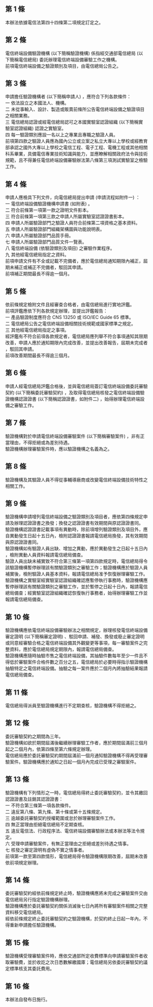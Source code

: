第 1 條
-------
本辦法依據電信法第四十四條第二項規定訂定之。

第 2 條
-------
電信終端設備驗證機構 (以下簡稱驗證機構) 係指經交通部電信總局 (以  
下簡稱電信總局) 委託辦理電信終端設備審驗工作之機構。  
前項電信終端設備之驗證類別及項目，由電信總局公告之。

第 3 條
-------
申請擔任驗證機構者 (以下簡稱申請人) ，應符合下列各款條件：  
一  依法設立之本國法人、機構。  
二  未從事輸入、設計、製造或販賣前條所公告電信終端設備之驗證項目  
    之相關業務。  
三  電信總局認證或經電信總局認可之本國實驗室認證組織 (以下簡稱實  
    驗室認證組織) 認證之實驗室。  
四  每一驗證類別應設一名以上之專業且專職之驗證人員。  
前項第四款之驗證人員應為國內公立或立案之私立大專以上學校或經教育  
部承認之國外大專以上學校之電信工程、電子工程、電機工程或其他相關  
科系畢業，具備電信專業技術知識與能力，並應瞭解相關政府法令與技術  
規範，且不得兼任電信終端設備審驗辦法第八條第三項測試實驗室之檢驗  
工作。

第 4 條
-------
申請人應檢具下列文件，向電信總局提出申請 (申請流程如附件一) ：  
一  電信終端設備驗證機構申請書 (如附表) 。  
二  符合前條第一項第一款之證明文件影本。  
三  符合前條第一項第三款之申請人所屬實驗室認證證書影本。  
四  申請人所屬驗證部門之驗證人員符合前條第二項資格之基本資料。  
五  申請人所屬驗證部門組織架構圖與功能說明表。  
六  申請人所屬驗證部門品質手冊。  
七  申請人所屬驗證部門品質文件一覽表。  
八  電信終端設備 (依驗證類別及項目) 之審驗作業程序。  
九  其他經電信總局指定之資料。  
前項申請文件有不全或記載不完備者，應於電信總局通知期限內補正，屆  
期未補正或補正不完備者，駁回其申請。  
前項補正期間最長不得逾一個月。

第 5 條
-------
依前條規定檢附文件且經審查合格者，由電信總局進行實地評鑑。  
前項評鑑應依下列各款規定辦理，並提出評鑑報告：  
一  產品驗證制度應符合 CNS 13250  或 ISO/IEC Guide 65 標準。  
二  電信總局公告之電信終端設備相關技術規範或國家標準之規定。  
三  其他經電信總局指定之事項。  
經評鑑有不符合前項各款規定者，電信總局應列舉不符合事項通知其限期  
改善，申請人應於通知期限內完成改善，並提出改善報告，屆期未完成者  
，駁回其申請。  
前項改善期間最長不得逾三個月。

第 6 條
-------
申請人經電信總局評鑑合格後，並與電信總局簽訂電信終端設備委託審驗  
契約 (以下簡稱委託審驗契約) ，及取得電信總局核發之電信終端設備驗  
證機構認證證書 (以下簡稱認證證書，如附件二) ，始得辦理電信終端設  
備之審驗工作。

第 7 條
-------
驗證機構對於申請電信終端設備審驗案件 (以下簡稱審驗案件) ，非有正  
當理由，不得拒絕或為差別待遇。  
驗證機構辦理審驗案件時，應以驗證機構之名義為之。

第 8 條
-------
驗證機構及其驗證人員不得從事輔導廠商或改變電信終端設備技術特性之  
相關工作。

第 9 條
-------
驗證機構申請增列電信終端設備之驗證類別及項目者，應依第四條規定申  
請及辦理認證證書之換發；換發之認證證書有效期間與原認證證書同。  
驗證機構認證證書記載事項有異動時，除前項增列驗證類別及項目外，應  
自異動發生日起十五日內，檢附認證證書報請電信總局換發，其有效期間  
與原認證證書同。  
驗證機構如有驗證人員出缺、增加之異動，應於異動發生之日起十五日內  
，檢附異動人員資料報請電信總局備查。  
驗證人員出缺未補實致不符合第三條第一項第四款規定時，電信總局得令  
該驗證機構暫停辦理該有關驗證類別之審驗工作；驗證機構應於驗證人員  
補實後，檢附驗證人員基本資料，報請電信總局准予恢復辦理審驗工作。  
驗證機構之實驗室經實驗室認證組織確認應暫停執行事務時，驗證機構應  
暫停辦理該有關驗證類別之審驗工作，並於暫停之日起十日內，報請電信  
總局備查；經實驗室認證組織確認恢復執行事務者，始得辦理審驗工作並  
報請電信總局備查。

第 10 條
--------
驗證機構應依電信終端設備審驗辦法之相關規定，辦理核發電信終端設備  
審定證明 (以下簡稱審定證明) 、駁回申請、補發、換發或廢止審定證明  
或同意經審驗合格之電信終端設備其外觀變更等事項，每一審驗案件之完  
整資料，應於電信總局規定期限內，報請電信總局備查。  
驗證機構應隨時抽驗市售之電信終端設備，其抽驗件數每年至少一件且不  
得低於審驗案件合格件數之百分之五，電信總局於必要時得指示驗證機構  
抽驗特定之電信終端設備。抽驗之每一案件應於二個月內將抽驗結果報請  
電信總局備查。

第 11 條
--------
電信總局得派員至驗證機構進行不定期查核，驗證機構不得拒絕之。

第 12 條
--------
委託審驗契約之期間為三年。  
驗證機構如欲於期間屆滿後繼續辦理審驗工作者，應於期間屆滿前三個月  
起之二個月內，依第四條至第六條規定辦理。  
電信總局應於委託審驗契約期間屆滿前一個月通知驗證機構不得再受理審  
驗案件。驗證機構應於通知之日起一個月內完成已受理之審驗案件。

第 13 條
--------
驗證機構有下列情形之一時，電信總局得終止委託審驗契約，並令其繳回  
認證證書及註銷其認證證書：  
一  不符合第三條第一項各款條件。  
二  違反第八條、第九條、第十條或第十五條規定。  
三  逾越委託審驗契約授權範圍或怠於辦理審驗案件工作。  
四  無正當理由拒絕電信總局不定期查核。  
五  違反電信法、行政程序法、電信終端設備審驗辦法或本辦法等法令規  
    定。  
六  受理申請審驗案件，有無正當理由之拒絕或差別待遇之情事。  
七  核發之審定證明有虛偽不實之情事者。  
前項第一款至第四款情形，電信總局得令驗證機構限期改善，屆期未改善  
依前項規定辦理。

第 14 條
--------
委託審驗契約經依前條規定終止時，驗證機構應將未完成之審驗案件交由  
電信總局另行指定驗證機構辦理。  
驗證機構應於委託審驗契約關係消滅後七日內將所有審驗案件相關之完整  
資料移交電信總局。  
經依前條規定終止委託審驗契約之驗證機構，於契約終止日起一年內，不  
得重新申請擔任驗證機構。

第 15 條
--------
驗證機構受理審驗案件時，應依交通部所定收費標準向申請審驗案件者收  
取審驗費，並於收訖之次日悉數解繳國庫；電信總局另依委託審驗契約議  
定標準核支其委託費用。

第 16 條
--------
本辦法自發布日施行。

